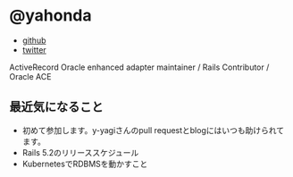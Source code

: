 # @yahonda

* [github](https://github.com/yahonda)
* [twitter](https://twitter.com/yahonda)

ActiveRecord Oracle enhanced adapter maintainer / Rails Contributor / Oracle ACE

## 最近気になること

* 初めて参加します。y-yagiさんのpull requestとblogにはいつも助けられてます。
* Rails 5.2のリリーススケジュール
* KubernetesでRDBMSを動かすこと
